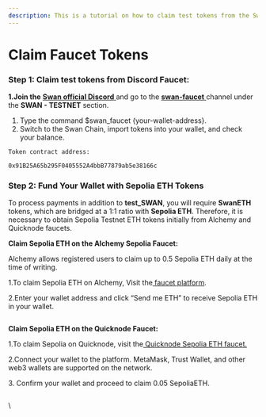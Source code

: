 ```yaml
---
description: This is a tutorial on how to claim test tokens from the Swan faucet
---
```


# Claim Faucet Tokens

### Step 1: Claim **test** tokens from Discord Faucet:

**1.Join the** [**Swan official Discord** ](https://discord.gg/DM5xBUnvt9)and go to the [**swan-faucet** ](https://discord.com/channels/867879887871672331/1199558626277335110)channel under the **SWAN - TESTNET** section.

1. Type the command $swan\_faucet {your-wallet-address}.
2. Switch to the Swan Chain, import tokens into your wallet, and check your balance.

`Token contract address:`

`0x91B25A65b295F0405552A4bbB77879ab5e38166c`



### Step 2: **Fund Your Wallet with Sepolia ETH Tokens**

To process payments in addition to **test\_SWAN**, you will require **SwanETH** tokens, which are bridged at a 1:1 ratio with **Sepolia ETH**. Therefore, it is necessary to obtain Sepolia Testnet ETH tokens initially from Alchemy and Quicknode faucets.

**Claim Sepolia ETH on the Alchemy Sepolia Faucet:**

Alchemy allows registered users to claim up to 0.5 Sepolia ETH daily at the time of writing.

1.To claim Sepolia ETH on Alchemy, Visit the[ faucet platform](https://sepoliafaucet.com/).

2.Enter your wallet address and click “Send me ETH” to receive Sepolia ETH in your wallet.

<figure><img src="https://lh7-us.googleusercontent.com/CDfGrhwr8zTJMtmlq1-I5c-a-lkIbA_5uEcYGtMIBHy6ny4Fzx281xUcuy7pmnaQ12BIV5w9YdvOCcNyJO9fRLg3yH5Ix5r5_4zIMwsJ1OIXA5c5xqhnQFIFiUnpEEW04SwYo_wDV7Kye66VISvm0QU" alt=""><figcaption></figcaption></figure>

**Claim Sepolia ETH on the Quicknode Faucet:**

1.To claim Sepolia on Quicknode, visit the[ Quicknode Sepolia ETH faucet.](https://faucet.quicknode.com/ethereum/sepolia)

2.Connect your wallet to the platform. MetaMask, Trust Wallet, and other web3 wallets are supported on the network.

3\. Confirm your wallet and proceed to claim 0.05 SepoliaETH.

<figure><img src="https://lh7-us.googleusercontent.com/XncnZ2cpjMzythhIJGPUzkncCwWkmAuZtWTI_S6A6Vg3hwQIsPna2Pqb_yPsOkLWXpwLDgQ9BxYP8Ddm4-Ct6HCTxfUjHgmHiBvuUONAKZ_K3hDDLRmC7Zg2zgYHVmFl4BLvloMKLTrxogwF1Euj3zk" alt=""><figcaption></figcaption></figure>

\
